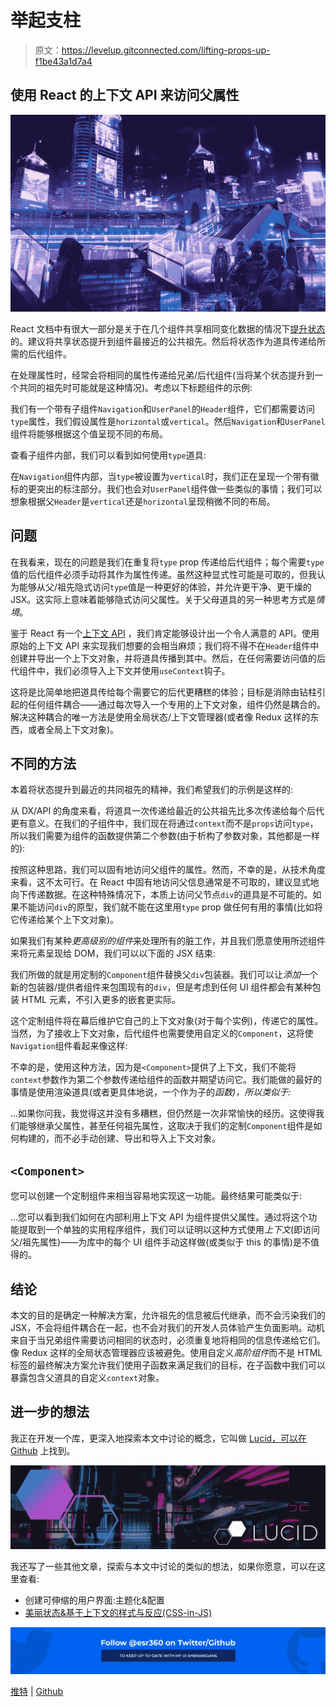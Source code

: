 # 举起支柱

> 原文：<https://levelup.gitconnected.com/lifting-props-up-f1be43a1d7a4>

## 使用 React 的上下文 API 来访问父属性

![](img/a0ec98db0d8c7f0a9802e1cd2054b88c.png)

React 文档中有很大一部分是关于在几个组件共享相同变化数据的情况下[提升状态](https://reactjs.org/docs/lifting-state-up.html)的。建议将共享状态提升到组件最接近的公共祖先。然后将状态作为道具传递给所需的后代组件。

在处理属性时，经常会将相同的属性传递给兄弟/后代组件(当将某个状态提升到一个共同的祖先时可能就是这种情况)。考虑以下标题组件的示例:

我们有一个带有子组件`Navigation`和`UserPanel`的`Header`组件，它们都需要访问`type`属性，我们假设属性是`horizontal`或`vertical`。然后`Navigation`和`UserPanel`组件将能够根据这个值呈现不同的布局。

查看子组件内部，我们可以看到如何使用`type`道具:

在`Navigation`组件内部，当`type`被设置为`vertical`时，我们正在呈现一个带有徽标的更突出的标注部分。我们也会对`UserPanel`组件做一些类似的事情；我们可以想象根据父`Header`是`vertical`还是`horizontal`呈现稍微不同的布局。

## 问题

在我看来，现在的问题是我们在重复将`type` prop 传递给后代组件；每个需要`type`值的后代组件必须手动将其作为属性传递。虽然这种显式性可能是可取的，但我认为能够从父/祖先隐式访问`type`值是一种更好的体验，并允许更干净、更干燥的 JSX。这实际上意味着能够隐式访问父属性。关于父母道具的另一种思考方式是*情境*。

鉴于 React 有一个[上下文 API](https://reactjs.org/docs/context.html) ，我们肯定能够设计出一个令人满意的 API。使用原始的上下文 API 来实现我们想要的会相当麻烦；我们将不得不在`Header`组件中创建并导出一个上下文对象，并将道具传播到其中。然后，在任何需要访问值的后代组件中，我们必须导入上下文并使用`useContext`钩子。

这将是比简单地把道具传给每个需要它的后代更糟糕的体验；目标是消除由钻柱引起的任何组件耦合——通过每次导入一个专用的上下文对象，组件仍然是耦合的。解决这种耦合的唯一方法是使用全局状态/上下文管理器(或者像 Redux 这样的东西，或者全局上下文对象)。

## 不同的方法

本着将状态提升到最近的共同祖先的精神，我们希望我们的示例是这样的:

从 DX/API 的角度来看，将道具一次传递给最近的公共祖先比多次传递给每个后代更有意义。在我们的子组件中，我们现在将通过`context`而不是`props`访问`type`，所以我们需要为组件的函数提供第二个参数(由于析构了参数对象，其他都是一样的):

按照这种思路，我们可以固有地访问父组件的属性。然而，不幸的是，从技术角度来看，这不太可行。在 React 中固有地访问父信息通常是不可取的，建议显式地向下传递数据。在这种特殊情况下，本质上访问父节点`div`的道具是不可能的。如果不能访问`div`的原型，我们就不能在这里用`type` prop 做任何有用的事情(比如将它传递给某个上下文对象)。

如果我们有某种*更高级别的组件*来处理所有的脏工作，并且我们愿意使用所述组件来将元素呈现给 DOM，我们可以以下面的 JSX 结束:

我们所做的就是用定制的`Component`组件替换父`div`包装器。我们可以让*添加*一个新的包装器/提供者组件来包围现有的`div`，但是考虑到任何 UI 组件都会有某种包装 HTML 元素，不引入更多的嵌套更实际。

这个定制组件将在幕后维护它自己的上下文对象(对于每个实例)，传递它的属性。当然，为了接收上下文对象，后代组件也需要使用自定义的`Component`，这将使`Navigation`组件看起来像这样:

不幸的是，使用这种方法，因为是`<Component>`提供了上下文，我们不能将`context`参数作为第二个参数传递给组件的函数并期望访问它。我们能做的最好的事情是使用渲染道具(或者更具体地说，一个作为子的*函数)，所以类似于:*

…如果你问我，我觉得这并没有多糟糕，但仍然是一次非常愉快的经历。这使得我们能够继承父属性，甚至任何祖先属性，这取决于我们的定制`Component`组件是如何构建的，而不必手动创建、导出和导入上下文对象。

## `<Component>`

您可以创建一个定制组件来相当容易地实现这一功能。最终结果可能类似于:

…您可以看到我们如何在内部利用上下文 API 为组件提供父属性。通过将这个功能提取到一个单独的实用程序组件，我们可以证明以这种方式使用*上下文*(即访问父/祖先属性)——为库中的每个 UI 组件手动这样做(或类似于 this 的事情)是不值得的。

## 结论

本文的目的是确定一种解决方案，允许祖先的信息被后代继承，而不会污染我们的 JSX，不会将组件耦合在一起，也不会对我们的开发人员体验产生负面影响。动机来自于当兄弟组件需要访问相同的状态时，必须重复地将相同的信息传递给它们。像 Redux 这样的全局状态管理器应该被避免。使用自定义*高阶组件*而不是 HTML 标签的最终解决方案允许我们使用子函数来满足我们的目标，在子函数中我们可以暴露包含父道具的自定义`context`对象。

## 进一步的想法

我正在开发一个库，更深入地探索本文中讨论的概念，它叫做 [Lucid，可以在 Github](https://github.com/One-Nexus/Lucid) 上找到。

![](img/17833192eee8560848a3d123438eefdb.png)

我还写了一些其他文章，探索与本文中讨论的类似的想法，如果你愿意，可以在这里查看:

*   创建可伸缩的用户界面:主题化&配置
*   [美丽状态&基于上下文的样式与反应(CSS-in-JS)](https://medium.com/valtech-design/beautiful-state-context-based-styling-with-react-css-in-js-781a14cb2f9b)

![](img/0f4eaa82f76695a20f09ba4fa9fd37ba.png)

[推特](https://twitter.com/esr360) | [Github](https://github.com/esr360)